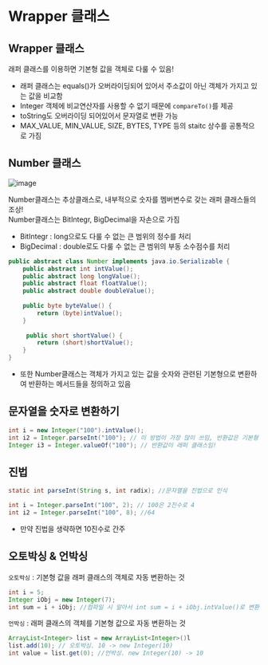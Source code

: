 # Wrapper 클래스

## Wrapper 클래스

래퍼 클래스를 이용하면 기본형 값을 객체로 다룰 수 있음!
* 래퍼 클래스는 equals()가 오버라이딩되어 있어서 주소값이 아닌 객체가 가지고 있는 값을 비교함
* Integer 객체에 비교연산자를 사용할 수 없기 때문에 ```compareTo()```를 제공
* toString도 오버라이딩 되어있어서 문자열로 변환 가능
* MAX_VALUE, MIN_VALUE, SIZE, BYTES, TYPE 등의 staitc 상수를 공통적으로 가짐

## Number 클래스

![image](https://user-images.githubusercontent.com/97823928/161803062-f07bfa2c-7fbc-407c-99aa-a51cb8544705.png)

Number클래스는 추상클래스로, 내부적으로 숫자를 멤버변수로 갖는 래퍼 클래스들의 조상!  
Number클래스는 BitIntegr, BigDecimal을 자손으로 가짐
* BitIntegr : long으로도 다룰 수 없는 큰 범위의 정수를 처리
* BigDecimal : double로도 다룰 수 없는 큰 범위의 부동 소수점수를 처리

```java
public abstract class Number implements java.io.Serializable {
    public abstract int intValue();
    public abstract long longValue();
    public abstract float floatValue();
    public abstract double doubleValue();
    
    public byte byteValue() {
        return (byte)intValue();
    }
    
     public short shortValue() {
        return (short)shortValue();
    }
}
```
* 또한 Number클래스는 객체가 가지고 있는 값을 숫자와 관련된 기본형으로 변환하여 반환하는 메서드들을 정의하고 있음

## 문자열을 숫자로 변환하기

```java
int i = new Integer("100").intValue(); 
int i2 = Integer.parseInt("100"); // 이 방법이 가장 많이 쓰임, 반환값은 기본형
Integer i3 = Integer.valueOf("100"); // 반환값이 래퍼 클래스임!
```

## 진법

```java
static int parseInt(String s, int radix); //문자열을 진법으로 인식
```

```java
int i = Integer.parseInt("100", 2); // 100은 2진수로 4
int i2 = Integer.parseInt("100", 8); //64
```
* 만약 진법을 생략하면 10진수로 간주

## 오토박싱 & 언박싱

```오토박싱``` : 기본형 값을 래퍼 클래스의 객체로 자동 변환하는 것

```java
int i = 5;
Integer iObj = new Integer(7);
int sum = i + iObj; //컴파일 시 알아서 int sum = i + iObj.intValue()로 변환함
```

```언박싱``` : 래퍼 클래스의 객체를 기본형 값으로 자동 변환하는 것
```java
ArrayList<Integer> list = new ArrayList<Integer>()l
list.add(10); // 오토박싱. 10 -> new Integer(10)
int value = list.get(0); //언박싱. new Integer(10) -> 10
```
